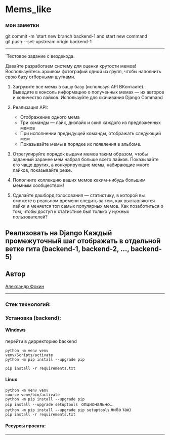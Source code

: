 # Mems_like  

### мои заметки  

git commit -m 'start new branch backend-1 and start new command  
git push --set-upstream origin backend-1  


---  
`Тестовое задание с вездекода.

Давайте разработаем систему для оценки крутости мемов!
Воспользуйтесь архивом фотографий одной из групп, чтобы наполнить свою базу 
отборными шутками.

1. Загрузите все мемы в вашу базу (используя API ВКонтакте).
    Выведите в консоль информацию о полученных мемах — их авторов и количество 
    лайков.
    Используйте для скачивания Django Command

2. Реализация API:
    - Отображение одного мема
    - Три команды — лайк, дизлайк и скип каждого из предложенных мемов
    - При исполнении предыдущей команды, отображать следующий мем
    - Показывайте мемы в порядке их появления в альбоме.

3. Отрегулируйте порядок выдачи мемов таким образом, чтобы заданный заранее мем 
   набрал больше всего лайков.
    Показывайте его чаще других, а конкурирующие мемы, набирающие много лайков, 
   показывайте реже.

4. Пополните коллекцию ваших мемов каким-нибудь большим мемным сообществом!

5. Сделайте дашборд голосования — статистику, в которой вы сможете в реальном 
времени следить за тем,
    как выставляются лайки и меняется топ самых популярных мемов. Как 
позаботиться о том, чтобы доступ к статистике был только у нужных пользователей?

Реализовать на Django
Каждый промежуточный шаг отображать в отдельной ветке гита (backend-1, 
backend-2, ..., backend-5)
---

## Автор

[Александр Фокин](https://github.com/Wegnagun)

---

### Стек технологий:

### Установка (backend):

#### Windows

перейти в дирректорию backend

`python -m venv venv `  
`venv/Scripts/activate `  
`python -m pip install --upgrade pip `

`pip install -r requirements.txt `

#### Linux

`python -m venv venv`  
`source venv/bin/activate`  
`python -m pip install --upgrade pip `  
`pip install --upgrade setuptools ` опционально...  
`python -m pip install --upgrade pip setuptools` либо так)  
`pip install -r requirements.txt`

#### Ресурсы проекта:

---
